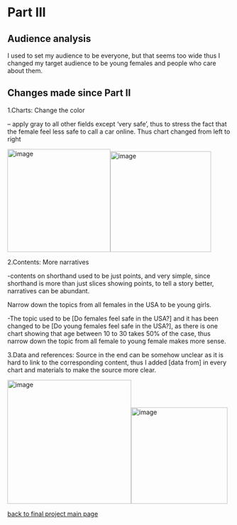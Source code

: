 # Part III

## Audience analysis
I used to set my audience to be everyone, but that seems too wide
thus I changed my target audience to be young females and people who care about them. 




## Changes made since Part II
 
1.Charts:
Change the color 

– apply gray to all other fields except ‘very safe’, thus to stress the fact that the female feel less safe to call a car online. Thus chart changed from left to right

<img width="232" alt="image" src="https://user-images.githubusercontent.com/100476425/195484083-97ef1053-f950-4781-94bf-ac7f2e9f2aa3.png"><img width="227" alt="image" src="https://user-images.githubusercontent.com/100476425/195484097-7d73763d-d13f-4455-a0aa-74d72ab0e062.png">


   

2.Contents:
More narratives 

-contents on shorthand used to be just points, and very simple, since shorthand is more than just slices showing points, to tell a story better, narratives can be abundant.

Narrow down the topics from all females in the USA to be young girls.

-The topic used to be [Do females feel safe in the USA?] and it has been changed to be [Do young females feel safe in the USA?], as there is one chart showing that age between 10 to 30 takes 50% of the case, thus narrow down the topic from all female to young female makes more sense.


3.Data and references:
Source in the end can be somehow unclear as it is hard to link to the corresponding content, thus I added [data from] in every chart and materials to make the source more clear.
   
<img width="279" alt="image" src="https://user-images.githubusercontent.com/100476425/195484278-3e48b1d5-54f3-4a51-8d04-ca9e46606a79.png"><img width="217" alt="image" src="https://user-images.githubusercontent.com/100476425/195484291-f3525e6d-4827-432d-bc74-d0cdffc2a957.png">


[back to final project main page](FinalProject_yuchenw3.md)
